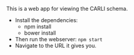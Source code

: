 
This is a web app for viewing the CARLI schema.

* Install the dependencies:
  * npm install
  * bower install
* Then run the webserver: `npm start`
* Navigate to the URL it gives you.